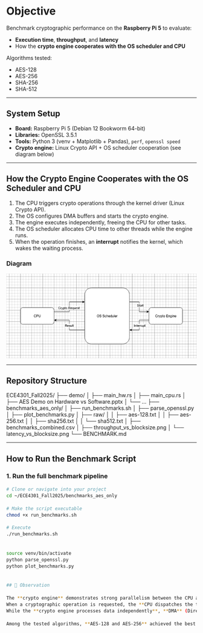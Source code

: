 # Objective

Benchmark cryptographic performance on the **Raspberry Pi 5** to evaluate:
- **Execution time**, **throughput**, and **latency**  
- How the **crypto engine cooperates with the OS scheduler and CPU**

Algorithms tested:
- AES-128  
- AES-256  
- SHA-256  
- SHA-512  

---

## System Setup
- **Board:** Raspberry Pi 5 (Debian 12 Bookworm 64-bit)  
- **Libraries:** OpenSSL 3.5.1  
- **Tools:** Python 3 (venv + Matplotlib + Pandas), `perf`, `openssl speed`  
- **Crypto engine:** Linux Crypto API + OS scheduler cooperation (see diagram below)

---

## How the Crypto Engine Cooperates with the OS Scheduler and CPU

1. The CPU triggers crypto operations through the kernel driver (Linux Crypto API).  
2. The OS configures DMA buffers and starts the crypto engine.  
3. The engine executes independently, freeing the CPU for other tasks.  
4. The OS scheduler allocates CPU time to other threads while the engine runs.  
5. When the operation finishes, an **interrupt** notifies the kernel, which wakes the waiting process.

### Diagram
![OS Scheduler and Crypto Engine Interaction](./OS_Crypto_Schedule.png)

---

## Repository Structure
ECE4301_Fall2025/
├── demo/
│ ├── main_hw.rs
│ ├── main_cpu.rs
│ ├── AES Demo on Hardware vs Software.pptx
│ └── ...
├── benchmarks_aes_only/
│ ├── run_benchmarks.sh
│ ├── parse_openssl.py
│ ├── plot_benchmarks.py
│ ├── raw/
│ │ ├── aes-128.txt
│ │ ├── aes-256.txt
│ │ ├── sha256.txt
│ │ └── sha512.txt
│ ├── benchmarks_combined.csv
│ ├── throughput_vs_blocksize.png
│ └── latency_vs_blocksize.png
└── BENCHMARK.md


---

## How to Run the Benchmark Script

### 1. Run the full benchmark pipeline
```bash
# Clone or navigate into your project
cd ~/ECE4301_Fall2025/benchmarks_aes_only

# Make the script executable
chmod +x run_benchmarks.sh

# Execute
./run_benchmarks.sh


source venv/bin/activate
python parse_openssl.py
python plot_benchmarks.py


## 🧩 Observation

The **crypto engine** demonstrates strong parallelism between the CPU and the hardware accelerator.  
When a cryptographic operation is requested, the **CPU dispatches the task** to the engine through the kernel driver.  
While the **crypto engine processes data independently**, **DMA** (Direct Memory Access) and **interrupt-driven communication** allow the CPU to continue other tasks — achieving **non-blocking execution**.  

Among the tested algorithms, **AES-128 and AES-256** achieved the best balance of **throughput** and **latency**, clearly outperforming SHA-based operations in both efficiency and response time on the **Raspberry Pi 5**.

